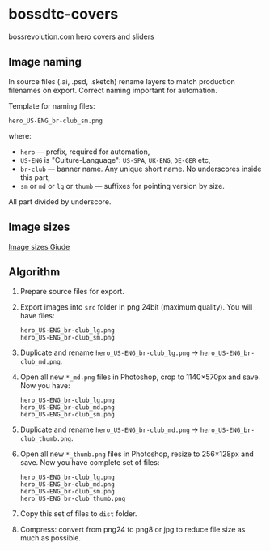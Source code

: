 # bossdtc-covers

bossrevolution.com hero covers and sliders

## Image naming

In source files (.ai, .psd, .sketch) rename layers to match production filenames on export.
Correct naming important for automation.

Template for naming files:

```
hero_US-ENG_br-club_sm.png
```

where:

* `hero` — prefix, required for automation,
* `US-ENG` is "Culture-Language": `US-SPA`, `UK-ENG`, `DE-GER` etc,
* `br-club` — banner name. Any unique short name. No underscores inside this part,
* `sm` or `md` or `lg` or `thumb` — suffixes for pointing version by size.

All part divided by underscore.

## Image sizes

[Image sizes Giude](http://take.ms/CoAom)

## Algorithm

1. Prepare source files for export.

2. Export images into `src` folder in png 24bit (maximum quality). You will have files:  

    ```
    hero_US-ENG_br-club_lg.png
    hero_US-ENG_br-club_sm.png
    ```

3. Duplicate and rename `hero_US-ENG_br-club_lg.png` → `hero_US-ENG_br-club_md.png`.

4. Open all new `*_md.png` files in Photoshop, crop to 1140×570px and save. Now you have:  

    ```
    hero_US-ENG_br-club_lg.png
    hero_US-ENG_br-club_md.png
    hero_US-ENG_br-club_sm.png
    ```

5. Duplicate and rename `hero_US-ENG_br-club_md.png` → `hero_US-ENG_br-club_thumb.png`.

6. Open all new `*_thumb.png` files in Photoshop, resize to 256×128px and save. Now you have complete set of files:  

    ```
    hero_US-ENG_br-club_lg.png
    hero_US-ENG_br-club_md.png
    hero_US-ENG_br-club_sm.png
    hero_US-ENG_br-club_thumb.png
    ```

7. Copy this set of files to `dist` folder.

8. Compress: convert from png24 to png8 or jpg to reduce file size as much as possible.
